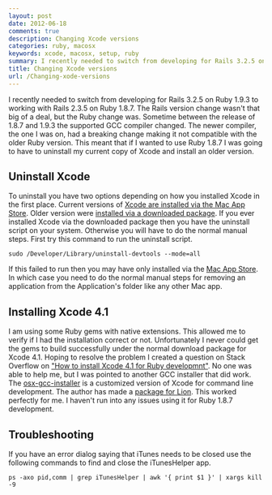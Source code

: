 ```yaml
---
layout: post
date: 2012-06-18
comments: true
description: Changing Xcode versions
categories: ruby, macosx
keywords: xcode, macosx, setup, ruby
summary: I recently needed to switch from developing for Rails 3.2.5 on Ruby 1.9.3 to working with Rails 2.3.5 on Ruby 1.8.7. The Rails version change wasn't that big of a deal, but the Ruby change was. Sometime between the release of 1.8.7 and 1.9.3 the supported GCC compiler changed. The newer compiler, the one I was on, had a breaking change making it not compatible with the older Ruby version. This meant that if I wanted to use Ruby 1.8.7 I was going to have to uninstall my current copy of Xcode and install an older version.
title: Changing Xcode versions
url: /Changing-xode-versions
---
```


I recently needed to switch from developing for Rails 3.2.5 on Ruby 1.9.3 to working with Rails 2.3.5 on Ruby 1.8.7. The Rails version change wasn't that big of a deal, but the Ruby change was. Sometime between the release of 1.8.7 and 1.9.3 the supported GCC compiler changed. The newer compiler, the one I was on, had a breaking change making it not compatible with the older Ruby version. This meant that if I wanted to use Ruby 1.8.7 I was going to have to uninstall my current copy of Xcode and install an older version.

## Uninstall Xcode

To uninstall you have two options depending on how you installed Xcode in the first place. Current versions of [Xcode are installed via the Mac App Store][1]. Older version were [installed via a downloaded package][6]. If you ever installed Xcode via the downloaded package then you have the uninstall script on your system. Otherwise you will have to do the normal manual steps. First try this command to run the uninstall script.

    sudo /Developer/Library/uninstall-devtools --mode=all

If this failed to run then you may have only installed via the [Mac App Store][3]. In which case you need to do the normal manual steps for removing an application from the Application's folder like any other Mac app.

## Installing Xcode 4.1

I am using some Ruby gems with native extensions. This allowed me to verify if I had the installation correct or not. Unfortunately I never could get the gems to build successfully under the normal download package for Xcode 4.1. Hoping to resolve the problem I created a question on Stack Overflow on ["How to install Xcode 4.1 for Ruby developmnt"][2]. No one was able to help me, but I was pointed to another GCC installer that did work. The [osx-gcc-installer][4] is a customized version of Xcode for command line development. The author has made a [package for Lion][5]. This worked perfectly for me. I haven't run into any issues using it for Ruby 1.8.7 development.

## Troubleshooting

If you have an error dialog saying that iTunes needs to be closed use the following commands to find and close the iTunesHelper app.

    ps -axo pid,comm | grep iTunesHelper | awk '{ print $1 }' | xargs kill -9

[1]: http://itunes.apple.com/us/app/xcode/id497799835?mt=12
[2]: http://stackoverflow.com/q/11006503/136584
[3]: http://www.apple.com/osx/apps/app-store.html
[4]: https://github.com/kennethreitz/osx-gcc-installer
[5]: https://github.com/downloads/kennethreitz/osx-gcc-installer/GCC-10.7-v2.pkg
[6]: https://developer.apple.com/downloads/

